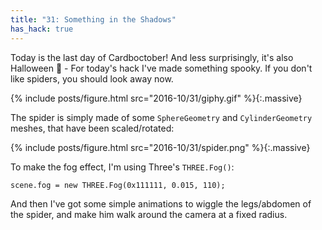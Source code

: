 ```yaml
---
title: "31: Something in the Shadows"
has_hack: true
---
```


Today is the last day of Cardboctober! And less surprisingly, it's also Halloween 🎃 - For today's hack I've made something spooky. If you don't like spiders, you should look away now.

<!-- more -->

{% include posts/figure.html src="2016-10/31/giphy.gif" %}{:.massive}

The spider is simply made of some `SphereGeometry` and `CylinderGeometry` meshes, that have been scaled/rotated:

{% include posts/figure.html src="2016-10/31/spider.png" %}{:.massive}

To make the fog effect, I'm using Three's `THREE.Fog()`:

```
scene.fog = new THREE.Fog(0x111111, 0.015, 110);
```

And then I've got some simple animations to wiggle the legs/abdomen of the spider, and make him walk around the camera at a fixed radius.
